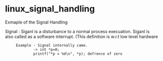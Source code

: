 # linux_signal_handling
Exmaple of the Signal Handling

Signal : Siganl is a disturbance to a normal process execuation.
         Siganl is also called as a software interrupt. (This definition is w.r.t low level hardware
         
         Example - Signal internally came.
                 -> int *p=0;
                 printf("*p = %d\n", *p); defrence of zero
